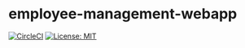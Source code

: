 # employee-management-webapp
[![CircleCI](https://circleci.com/gh/Ferror/employee-management-webapp.svg?style=svg)](https://circleci.com/gh/Ferror/employee-management-webapp)
[![License: MIT](	https://img.shields.io/apm/l/vim-mode.svg)](https://opensource.org/licenses/MIT)

